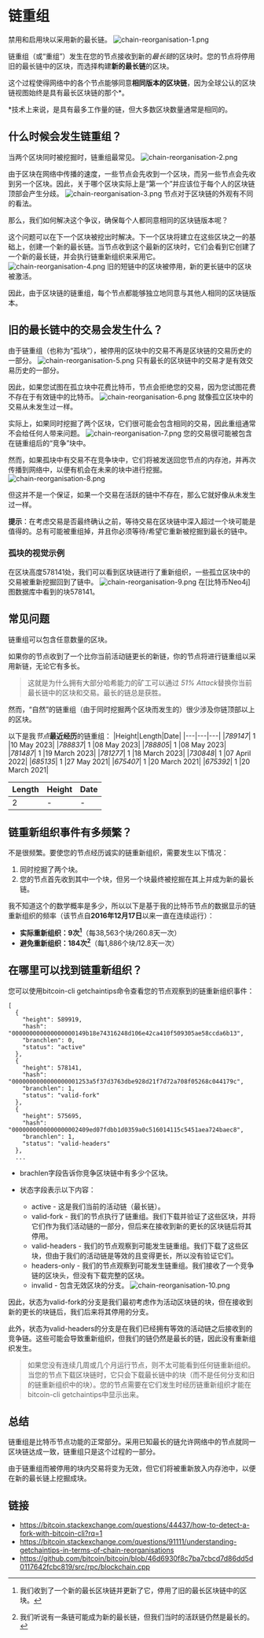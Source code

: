 # 链重组
禁用和启用块以采用新的最长链。
![chain-reorganisation-1.png](img/chain-reorganisation-1%20(1).png)

链重组（或“重组”）发生在您的节点接收到新的*最长链*的区块时。您的节点将停用旧的最长链中的区块，而选择构建**新的最长链**的区块。

这个过程使得网络中的各个节点能够同意**相同版本的区块链**，因为全球公认的区块链视图始终是具有最长区块链的那个*。

*技术上来说，是具有最多工作量的链，但大多数区块数量通常是相同的。

## 什么时候会发生链重组？

当两个区块同时被挖掘时，链重组最常见。
![chain-reorganisation-2.png](img/chain-reorganisation-2%20(1).png)

由于区块在网络中传播的速度，一些节点会先收到一个区块，而另一些节点会先收到另一个区块。因此，关于哪个区块实际上是“第一个”并应该位于每个人的区块链顶部会产生分歧。
![chain-reorganisation-3.png](img/chain-reorganisation-3%20(1).png)
节点对于区块链的外观有不同的看法。

那么，我们如何解决这个争议，确保每个人都同意相同的区块链版本呢？

这个问题可以在下一个区块被挖出时解决。下一个区块将建立在这些区块之一的基础上，创建一个新的最长链。当节点收到这个最新的区块时，它们会看到它创建了一个新的最长链，并会执行链重新组织来采用它。
![chain-reorganisation-4.png](img/chain-reorganisation-4%20(1).png)
旧的短链中的区块被停用，新的更长链中的区块被激活。

因此，由于区块链的链重组，每个节点都能够独立地同意与其他人相同的区块链版本。

## 旧的最长链中的交易会发生什么？

由于链重组（也称为“孤块”），被停用的区块中的交易不再是区块链的交易历史的一部分。
![chain-reorganisation-5.png](img/chain-reorganisation-5%20(1).png)
只有最长的区块链中的交易才是有效交易历史的一部分。

因此，如果您试图在孤立块中花费比特币，节点会拒绝您的交易，因为您试图花费不存在于有效链中的比特币。
![chain-reorganisation-6.png](img/chain-reorganisation-6%20(1).png)
就像孤立区块中的交易从未发生过一样。

实际上，如果同时挖掘了两个区块，它们很可能会包含相同的交易，因此重组通常不会给任何人带来问题。
![chain-reorganisation-7.png](img/chain-reorganisation-7%20(1).png)
您的交易很可能被包含在链重组后的“竞争”块中。

然而，如果孤块中有交易不在竞争块中，它们将被发送回您节点的内存池，并再次传播到网络中，以便有机会在未来的块中进行挖掘。
![chain-reorganisation-8.png](img/chain-reorganisation-8%20(1).png)

但这并不是一个保证，如果一个交易在活跃的链中不存在，那么它就好像从未发生过一样。

**提示**：在考虑交易是否最终确认之前，等待交易在区块链中深入超过一个块可能是值得的。总有可能被重组掉，并且你必须等待/希望它重新被挖掘到最长的链中。

### 孤块的视觉示例
在区块高度578141处，我们可以看到区块链进行了重新组织，一些孤立区块中的交易被重新挖掘回到了链中。
![chain-reorganisation-9.png](img/chain-reorganisation-9.png)
在[比特币Neo4j]图数据库中看到的块578141。

## 常见问题
链重组可以包含任意数量的区块。

如果你的节点收到了一个比你当前活动链更长的新链，你的节点将进行链重组以采用新链，无论它有多长。

>这就是为什么拥有大部分哈希能力的矿工可以通过 *51% Attack*替换你当前最长链中的区块和交易。最长的链总是获胜。

然而，“自然”的链重组（由于同时挖掘两个区块而发生的）很少涉及你链顶部以上的区块。

以下是我*节点***最近经历**的链重组：
|Height|Length|Date|
|---|---|---|
|*789147*|	1	|10 May 2023|
|*788837*|	1	|08 May 2023|
|*788805*|	1	|08 May 2023|
|*781487*|	1	|19 March 2023|
|*781277*|	1	|18 March 2023|
|*730848*|  1	|07 April 2022|
|*685135*|	1	|27 May 2021|
|*675407*|	1	|20 March 2021|
|*675392*|	1	|20 March 2021|

|Length	|Height	|Date|
|---|---|---|
|2| -|-|

## 链重新组织事件有多频繁？

不是很频繁。要使您的节点经历诚实的链重新组织，需要发生以下情况：

1. 同时挖掘了两个块。
2. 您的节点首先收到其中一个块，但另一个块最终被挖掘在其上并成为新的最长链。

我不知道这个的数学概率是多少，所以以下是基于我的比特币节点的数据显示的链重新组织的频率（该节点自**2016年12月17日**以来一直在连续运行）：

* **实际重新组织：9次[^1]**（每38,563个块/260.8天一次）
* **避免重新组织：184次[^2]**（每1,886个块/12.8天一次）
  
## 在哪里可以找到链重新组织？
您可以使用bitcoin-cli getchaintips命令查看您的节点观察到的链重新组织事件：
```
[
  {
    "height": 589919,
    "hash": "000000000000000000149b18e74316248d106e42ca410f509305ae58ccda6b13",
    "branchlen": 0,
    "status": "active"
  },
  {
    "height": 578141,
    "hash": "0000000000000000001253a5f37d3763dbe928d21f7d72a708f05268c044179c",
    "branchlen": 1,
    "status": "valid-fork"
  },
  {
    "height": 575695,
    "hash": "0000000000000000002409ed07fdbb1d0359a0c516014115c5451aea724baec8",
    "branchlen": 1,
    "status": "valid-headers"
  },
  ...
```

* brachlen字段告诉你竞争区块链中有多少个区块。

* 状态字段表示以下内容：
    * active - 这是我们当前的活动链（最长链）。
    * valid-fork - 我们的节点执行了链重组。我们下载并验证了这些区块，并将它们作为我们活动链的一部分，但后来在接收到新的更长的区块链后将其停用。
    * valid-headers - 我们的节点观察到可能发生链重组。我们下载了这些区块，但由于我们的活动链是等效的且变得更长，所以没有验证它们。
    *   headers-only - 我们的节点观察到可能发生链重组。我们接收了一个竞争链的区块头，但没有下载完整的区块。
    * invalid - 包含无效区块的分支。
![chain-reorganisation-10.png](img/chain-reorganisation-10%20(1).png)

因此，状态为valid-fork的分支是我们最初考虑作为活动区块链的块，但在接收到新的更长的块链后，我们后来将其停用的分支。

此外，状态为valid-headers的分支是在我们已经拥有等效的活动链之后接收到的竞争链。这些可能会导致重新组织，但我们的链仍然是最长的链，因此没有重新组织发生。

>如果您没有连续几周或几个月运行节点，则不太可能看到任何链重新组织。当您的节点下载区块链时，它只会下载最长链中的块（而不是任何分支和旧的链重新组织中的块）。您的节点需要在它们发生时经历链重新组织才能在bitcoin-cli getchaintips中显示出来。

## 总结
链重组是比特币节点功能的正常部分。采用已知最长的链允许网络中的节点就同一区块链达成一致，链重组只是这个过程的一部分。

由于链重组而被停用的块内交易将变为无效，但它们将被重新放入内存池中，以便在新的最长链上挖掘成块。

## 链接
*  https://bitcoin.stackexchange.com/questions/44437/how-to-detect-a-fork-with-bitcoin-cli?rq=1
*  https://bitcoin.stackexchange.com/questions/91111/understanding-getchaintips-in-terms-of-chain-reorganisations
*  https://github.com/bitcoin/bitcoin/blob/46d6930f8c7ba7cbcd7d86dd5d0117642fcbc819/src/rpc/blockchain.cpp


[^1]:我们收到了一个新的最长区块链并更新了它，停用了旧的最长区块链中的区块。
[^2]:我们听说有一条链可能成为新的最长链，但我们当时的活跃链仍然是最长的。